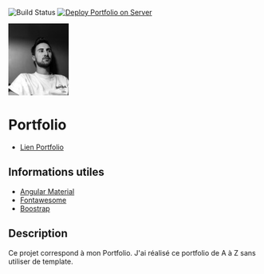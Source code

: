 
![Build Status](https://github.com/gpatruno/Portfolio/actions/workflows/main.yml/badge.svg)
[![Deploy Portfolio on Server](https://github.com/gpatruno/Portfolio/actions/workflows/deploy.yml/badge.svg)](https://github.com/gpatruno/Portfolio/actions/workflows/deploy.yml)

![alt text](src/assets/profile-icon.JPG)

# Portfolio

 * [Lien Portfolio](https://gpatruno.mira-ceti.ovh/)

## Informations utiles

* [Angular Material](https://material.angular.io/components/categories)
* [Fontawesome](https://fontawesome.com/v5.15/icons?d=gallery&p=2&m=free)
* [Boostrap](https://getbootstrap.com/docs/5.0/getting-started/introduction/)

## Description

Ce projet correspond à mon Portfolio. J'ai réalisé ce portfolio de A à Z sans utiliser de template.
